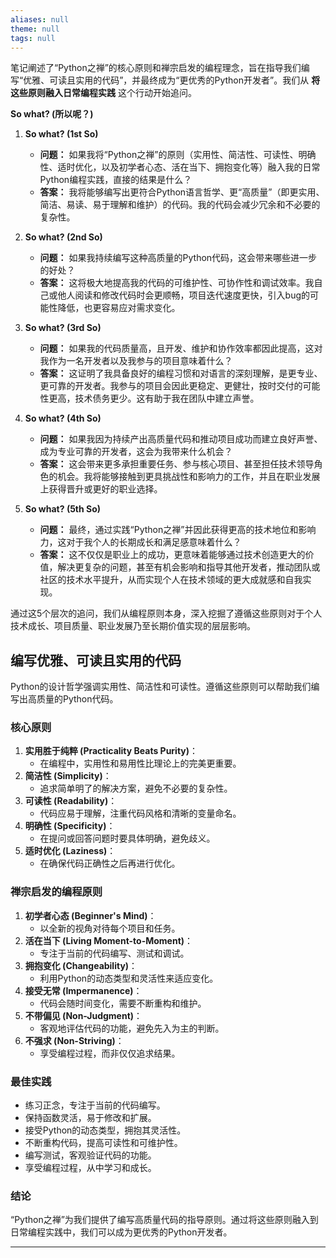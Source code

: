 ```yaml
---
aliases: null
theme: null
tags: null
---
```

笔记阐述了“Python之禅”的核心原则和禅宗启发的编程理念，旨在指导我们编写“优雅、可读且实用的代码”，并最终成为“更优秀的Python开发者”。我们从 **将这些原则融入日常编程实践** 这个行动开始追问。

**So what? (所以呢？)**

1.  **So what? (1st So)**
    *   **问题：** 如果我将“Python之禅”的原则（实用性、简洁性、可读性、明确性、适时优化，以及初学者心态、活在当下、拥抱变化等）融入我的日常Python编程实践，直接的结果是什么？
    *   **答案：** 我将能够编写出更符合Python语言哲学、更“高质量”（即更实用、简洁、易读、易于理解和维护）的代码。我的代码会减少冗余和不必要的复杂性。

2.  **So what? (2nd So)**
    *   **问题：** 如果我持续编写这种高质量的Python代码，这会带来哪些进一步的好处？
    *   **答案：** 这将极大地提高我的代码的可维护性、可协作性和调试效率。我自己或他人阅读和修改代码时会更顺畅，项目迭代速度更快，引入bug的可能性降低，也更容易应对需求变化。

3.  **So what? (3rd So)**
    *   **问题：** 如果我的代码质量高，且开发、维护和协作效率都因此提高，这对我作为一名开发者以及我参与的项目意味着什么？
    *   **答案：** 这证明了我具备良好的编程习惯和对语言的深刻理解，是更专业、更可靠的开发者。我参与的项目会因此更稳定、更健壮，按时交付的可能性更高，技术债务更少。这有助于我在团队中建立声誉。

4.  **So what? (4th So)**
    *   **问题：** 如果我因为持续产出高质量代码和推动项目成功而建立良好声誉、成为专业可靠的开发者，这会为我带来什么机会？
    *   **答案：** 这会带来更多承担重要任务、参与核心项目、甚至担任技术领导角色的机会。我将能够接触到更具挑战性和影响力的工作，并且在职业发展上获得晋升或更好的职业选择。

5.  **So what? (5th So)**
    *   **问题：** 最终，通过实践“Python之禅”并因此获得更高的技术地位和影响力，这对于我个人的长期成长和满足感意味着什么？
    *   **答案：** 这不仅仅是职业上的成功，更意味着能够通过技术创造更大的价值，解决更复杂的问题，甚至有机会影响和指导其他开发者，推动团队或社区的技术水平提升，从而实现个人在技术领域的更大成就感和自我实现。

通过这5个层次的追问，我们从编程原则本身，深入挖掘了遵循这些原则对于个人技术成长、项目质量、职业发展乃至长期价值实现的层层影响。


## 编写优雅、可读且实用的代码

Python的设计哲学强调实用性、简洁性和可读性。遵循这些原则可以帮助我们编写出高质量的Python代码。

### 核心原则

1. **实用胜于纯粹 (Practicality Beats Purity)**：
    * 在编程中，实用性和易用性比理论上的完美更重要。
2. **简洁性 (Simplicity)**：
    * 追求简单明了的解决方案，避免不必要的复杂性。
3. **可读性 (Readability)**：
    * 代码应易于理解，注重代码风格和清晰的变量命名。
4. **明确性 (Specificity)**：
    * 在提问或回答问题时要具体明确，避免歧义。
5. **适时优化 (Laziness)**：
    * 在确保代码正确性之后再进行优化。

### 禅宗启发的编程原则

1. **初学者心态 (Beginner's Mind)**：
    * 以全新的视角对待每个项目和任务。
2. **活在当下 (Living Moment-to-Moment)**：
    * 专注于当前的代码编写、测试和调试。
3. **拥抱变化 (Changeability)**：
    * 利用Python的动态类型和灵活性来适应变化。
4. **接受无常 (Impermanence)**：
    * 代码会随时间变化，需要不断重构和维护。
5. **不带偏见 (Non-Judgment)**：
    * 客观地评估代码的功能，避免先入为主的判断。
6. **不强求 (Non-Striving)**：
    * 享受编程过程，而非仅仅追求结果。

### 最佳实践

* 练习正念，专注于当前的代码编写。
* 保持函数灵活，易于修改和扩展。
* 接受Python的动态类型，拥抱其灵活性。
* 不断重构代码，提高可读性和可维护性。
* 编写测试，客观验证代码的功能。
* 享受编程过程，从中学习和成长。

### 结论

“Python之禅”为我们提供了编写高质量代码的指导原则。通过将这些原则融入到日常编程实践中，我们可以成为更优秀的Python开发者。


---
